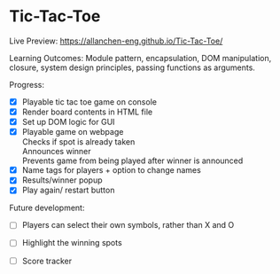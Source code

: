 # Tic-Tac-Toe

Live Preview: https://allanchen-eng.github.io/Tic-Tac-Toe/

Learning Outcomes: Module pattern, encapsulation, DOM manipulation, closure, system design principles, passing functions as arguments.

Progress:
- [x] Playable tic tac toe game on console
- [x] Render board contents in HTML file
- [x] Set up DOM logic for GUI
- [x] Playable game on webpage <br>
       Checks if spot is already taken <br>
       Announces winner <br>
       Prevents game from being played after winner is announced <br>
- [x] Name tags for players + option to change names
- [x] Results/winner popup
- [x] Play again/ restart button

Future development:
- [ ] Players can select their own symbols, rather than X and O
- [ ] Highlight the winning spots
- [ ] Score tracker

